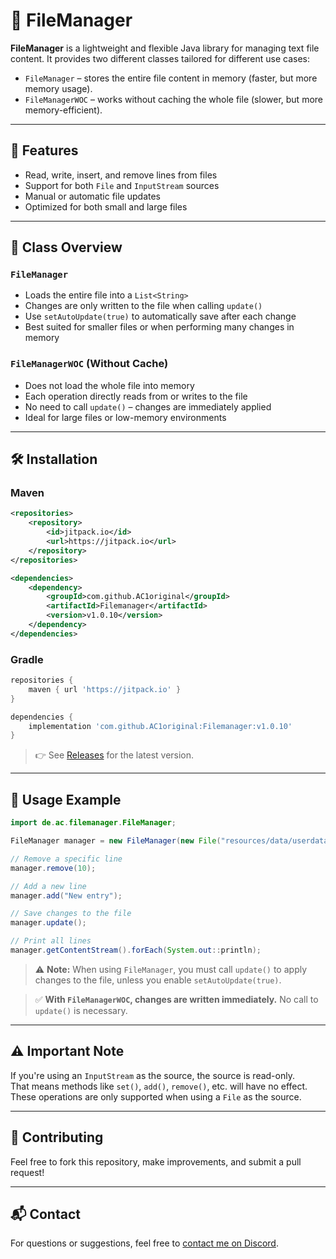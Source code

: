 # 📁 FileManager

**FileManager** is a lightweight and flexible Java library for managing text file content. It provides two different classes tailored for different use cases:

- `FileManager` – stores the entire file content in memory (faster, but more memory usage).
- `FileManagerWOC` – works without caching the whole file (slower, but more memory-efficient).

---

## 🚀 Features

- Read, write, insert, and remove lines from files
- Support for both `File` and `InputStream` sources
- Manual or automatic file updates
- Optimized for both small and large files

---

## 🧱 Class Overview

### `FileManager`

- Loads the entire file into a `List<String>`
- Changes are only written to the file when calling `update()`
- Use `setAutoUpdate(true)` to automatically save after each change
- Best suited for smaller files or when performing many changes in memory

### `FileManagerWOC` (Without Cache)

- Does not load the whole file into memory
- Each operation directly reads from or writes to the file
- No need to call `update()` – changes are immediately applied
- Ideal for large files or low-memory environments

---

## 🛠️ Installation

### Maven

```xml
<repositories>
    <repository>
        <id>jitpack.io</id>
        <url>https://jitpack.io</url>
    </repository>
</repositories>

<dependencies>
    <dependency>
        <groupId>com.github.AC1original</groupId>
        <artifactId>Filemanager</artifactId>
        <version>v1.0.10</version>
    </dependency>
</dependencies>
```

### Gradle

```groovy
repositories {
    maven { url 'https://jitpack.io' }
}

dependencies {
    implementation 'com.github.AC1original:Filemanager:v1.0.10'
}
```

> 👉 See [Releases](https://github.com/AC1original/Filemanager/releases) for the latest version.

---

## 📄 Usage Example

```java
import de.ac.filemanager.FileManager;

FileManager manager = new FileManager(new File("resources/data/userdata.dat"));

// Remove a specific line
manager.remove(10);

// Add a new line
manager.add("New entry");

// Save changes to the file
manager.update();

// Print all lines
manager.getContentStream().forEach(System.out::println);
```

> ⚠️ **Note:** When using `FileManager`, you must call `update()` to apply changes to the file, unless you enable `setAutoUpdate(true)`.

> ✅ **With `FileManagerWOC`, changes are written immediately.** No call to `update()` is necessary.
> 
---

## ⚠️ Important Note

If you're using an `InputStream` as the source, the source is read-only.  
That means methods like `set()`, `add()`, `remove()`, etc. will have no effect.  
These operations are only supported when using a `File` as the source.

---

## 🤝 Contributing

Feel free to fork this repository, make improvements, and submit a pull request!

---

## 📬 Contact

For questions or suggestions, feel free to [contact me on Discord](https://discord.com/users/872921450691067924/).
